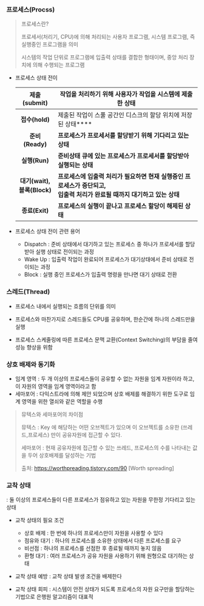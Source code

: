 ### 프로세스(Procss)

> 프로세스란?
>
> 프로세서(처리기, CPU)에 의해 처리되는 사용자 프로그램, 시스템 프로그램, 즉 실행중인 프로그램을 의미
>
> 시스템의 작업 단위로 프로그램에 입출력 상태를 결합한 형태이며, 중앙 처리 장치에 의해 수행되는 프로그램



- 프로세스 상태 전이

  |         **제출(submit)**         | **작업을 처리하기 위해 사용자가 작업을 시스템에 제출한 상태** |
  | :------------------------------: | ------------------------------------------------------------ |
  |          **접수(hold)**          | 제출된 작업이 스풀 공간인 디스크의 할당 위치에 저장된 상태**** |
  |         **준비(Ready)**          | **프로세스가 프로세서를 할당받기 위해 기다리고 있는 상태**   |
  |          **실행(Run)**           | **준비상태 큐에 있는 프로세스가 프로세서를 할당받아 실행되는 상태** |
  | **대기(wait),<br />블록(Block)** | **프로세스에 입출력 처리가 필요하면 현재 실행중인 프로세스가 중단되고,<br />입출력 처리가 완료될 때까지 대기하고 있는 상태** |
  |          **종료(Exit)**          | **프로세스의 실행이 끝나고 프로세스 할당이 해제된 상태**     |

  

- 프로세스 상태 전이 관련 용어

  - Dispatch : 준비 상태에서 대기하고 있는 프로세스 중 하나가 프로세서를 할당받아 실행 상태로 전이되는 과정
  - Wake Up : 입출력 작업이 완료되어 프로세스가 대기상태에서 준비 상태로 전이되는 과정
  - Block : 실행 중인 프로세스가 입출력 명령을 만나면 대기 상태로 전환



### 스레드(Thread)

- 프로세스 내에서 실행되는 흐름의 단위를 의미

- 프로세스와 마찬가지로 스레드들도 CPU를 공유하며, 한순간에 하나의 스레드만을 실행

- 프로세스 스케줄링에 따른 프로세스 문맥 교환(Context Switching)의 부담을 줄여 성능 향상을 위함

  [^문맥 교환]: CPU가 한 프로세스에서 다른 프로세스로 전환할 때 실행하던 프로세스 상태를 보관하고, 새로운 프로세스의 정보를 적재하여 실행을 준비하는 것



### 상호 배제와 동기화

- 임계 영역 : 두 개 이상의 프로세스들이 공유할 수 없는 자원을 임계 자원이라 하고, 이 자원의 영역을 임계 영역이라고 함
- 세마포어 : 다익스트라에 의해 제안 되었으며 상호 배제를 해결하기 위한 도구로 임계 영역을 위한 열쇠와 같은 역할을 수행



> 뮤텍스와 세마포어의 차이점
>
> 뮤텍스 : Key 에 해당하는 어떤 오브젝트가 있으며 이 오브젝트를 소유한 (쓰레드,프로세스) 만이 공유자원에 접근할 수 있다.
>
> 세마포어 : 현재 공유자원에 접근할 수 있는 쓰레드, 프로세스의 수를 나타내는 값을 두어 상호배제를 달성하는 기법
>
> 출처: https://worthpreading.tistory.com/90 [Worth spreading]



### 교착 상태

: 둘 이상의 프로세스들이 다른 프로세스가 점유하고 있는 자원을 무한정 기다리고 있는 상태

- 교착 상태의 필요 조건

  - 상호 배제 : 한 번에 하나의 프로세스만이 자원을 사용할 수 있다
  - 점유와 대기 : 하나의 프로세스를 소유한 상태에서 다른 프로세스를 요구
  - 비선점 : 하나의 프로세스를 선점한 후 종료될 때까지 놓지 않음
  - 환형 대기 : 여러 프로세스가 공유 자원을 사용하기 위해 원형으로 대기하는 상태

- 교착 상태 예방 : 교착 상태 발생 조건을 배제한다

- 교착 상태 회피 : 시스템이 안전 상태가 되도록 프로세스의 자원 요구만을 할당하는 기법으로 은행원 알고리즘이 대표적

  [^은행원 알고리즘]: 프로세스가 요구하는 자원 할당을 위해 실시간으로 운영 체제가 운영하는 동적인 기법

  